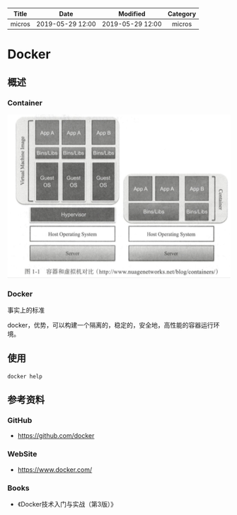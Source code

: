 | Title                | Date             | Modified         | Category          |
|:--------------------:|:----------------:|:----------------:|:-----------------:|
| micros              | 2019-05-29 12:00 | 2019-05-29 12:00 | micros            |




# Docker


## 概述

### Container


![容器和虚拟机对比](./images/containers-01.png)


### Docker


事实上的标准


docker，优势，可以构建一个隔离的，稳定的，安全地，高性能的容器运行环境。



## 使用


`docker help`



## 参考资料

### GitHub
- https://github.com/docker

### WebSite
- https://www.docker.com/

### Books
- 《Docker技术入门与实战（第3版）》

